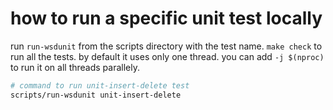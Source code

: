 # how to run a specific unit test locally

run `run-wsdunit` from the scripts directory with the test name.
`make check` to run all the tests. by default it uses only one
thread. you can add `-j $(nproc)` to run it on all threads
parallely.

```bash
# command to run unit-insert-delete test
scripts/run-wsdunit unit-insert-delete
```
